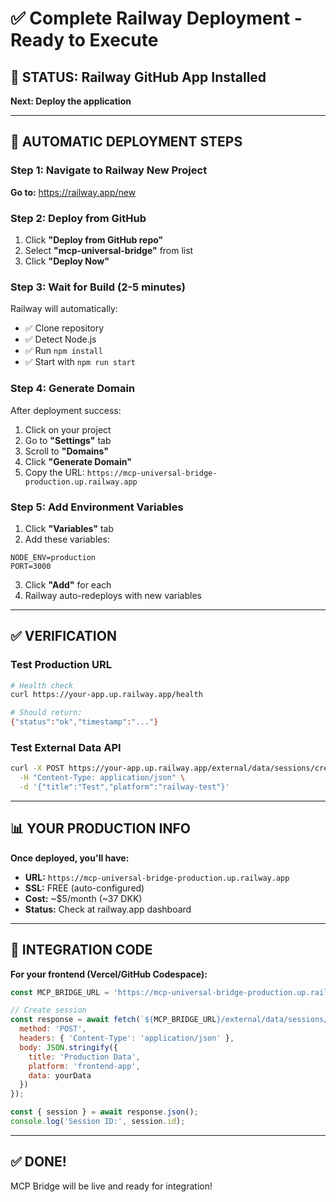 # ✅ Complete Railway Deployment - Ready to Execute

## 🎯 STATUS: Railway GitHub App Installed

**Next: Deploy the application**

---

## 🚀 AUTOMATIC DEPLOYMENT STEPS

### Step 1: Navigate to Railway New Project
**Go to:** https://railway.app/new

### Step 2: Deploy from GitHub
1. Click **"Deploy from GitHub repo"**
2. Select **"mcp-universal-bridge"** from list
3. Click **"Deploy Now"**

### Step 3: Wait for Build (2-5 minutes)
Railway will automatically:
- ✅ Clone repository
- ✅ Detect Node.js
- ✅ Run `npm install`
- ✅ Start with `npm run start`

### Step 4: Generate Domain
After deployment success:
1. Click on your project
2. Go to **"Settings"** tab
3. Scroll to **"Domains"**
4. Click **"Generate Domain"**
5. Copy the URL: `https://mcp-universal-bridge-production.up.railway.app`

### Step 5: Add Environment Variables
1. Click **"Variables"** tab
2. Add these variables:

```env
NODE_ENV=production
PORT=3000
```

3. Click **"Add"** for each
4. Railway auto-redeploys with new variables

---

## ✅ VERIFICATION

### Test Production URL
```bash
# Health check
curl https://your-app.up.railway.app/health

# Should return:
{"status":"ok","timestamp":"..."}
```

### Test External Data API
```bash
curl -X POST https://your-app.up.railway.app/external/data/sessions/create \
  -H "Content-Type: application/json" \
  -d '{"title":"Test","platform":"railway-test"}'
```

---

## 📊 YOUR PRODUCTION INFO

**Once deployed, you'll have:**
- **URL:** `https://mcp-universal-bridge-production.up.railway.app`
- **SSL:** FREE (auto-configured)
- **Cost:** ~$5/month (~37 DKK)
- **Status:** Check at railway.app dashboard

---

## 🔗 INTEGRATION CODE

**For your frontend (Vercel/GitHub Codespace):**

```javascript
const MCP_BRIDGE_URL = 'https://mcp-universal-bridge-production.up.railway.app';

// Create session
const response = await fetch(`${MCP_BRIDGE_URL}/external/data/sessions/create`, {
  method: 'POST',
  headers: { 'Content-Type': 'application/json' },
  body: JSON.stringify({
    title: 'Production Data',
    platform: 'frontend-app',
    data: yourData
  })
});

const { session } = await response.json();
console.log('Session ID:', session.id);
```

---

## ✅ DONE!

MCP Bridge will be live and ready for integration!
